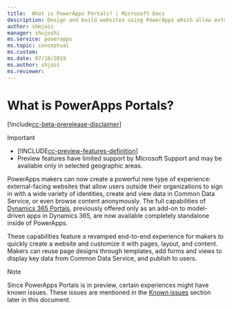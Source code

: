 ```yaml
---
title:  What is PowerApps Portals? | Microsoft Docs
description: Design and build websites using PowerApps which allow external users to interact with the data stored in the Common Data Service.
author: sbmjais
manager: shujoshi
ms.service: powerapps
ms.topic: conceptual
ms.custom: 
ms.date: 07/18/2019
ms.author: shjais
ms.reviewer:
---
```


# What is PowerApps Portals?

[!include[cc-beta-prerelease-disclaimer](../../includes/cc-beta-prerelease-disclaimer.md)]

> [!IMPORTANT]
> - [!INCLUDE[cc-preview-features-definition](../../includes/cc-preview-features-definition.md)]
> - Preview features have limited support by Microsoft Support and may be available only in selected geographic areas.

PowerApps makers can now create a powerful new type of experience: external-facing websites that allow users outside their organizations to sign in with a wide variety of identities, create and view data in Common Data Service, or even browse content anonymously. The full capabilities of [Dynamics 365 Portals](https://docs.microsoft.com/en-us/dynamics365/customer-engagement/portals/administer-manage-portal-dynamics-365), previously offered only as an add-on to model-driven apps in Dynamics 365, are now available completely standalone inside of PowerApps.  

These capabilities feature a revamped end-to-end experience for makers to quickly create a website and customize it with pages, layout, and content. Makers can reuse page designs through templates, add forms and views to display key data from Common Data Service, and publish to users.

> [!NOTE]
> Since PowerApps Portals is in preview, certain experiences might have known issues. These issues are mentioned in the [Known issues](known-issues.md) section later in this document.  


 


